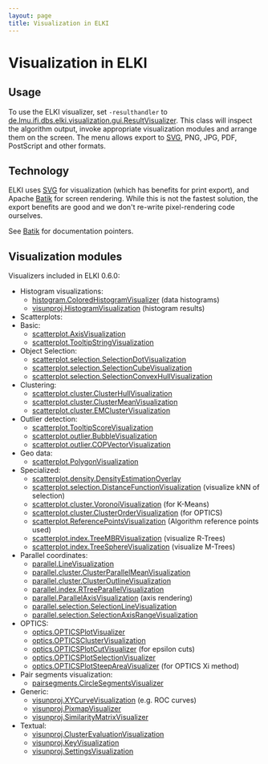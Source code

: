 ```yaml
---
layout: page
title: Visualization in ELKI
---
```



Visualization in ELKI
=====================

Usage
-----

To use the ELKI visualizer, set `-resulthandler` to [de.lmu.ifi.dbs.elki.visualization.gui.ResultVisualizer](/releases/current/doc/de/lmu/ifi/dbs/elki/visualization/gui/ResultVisualizer.html). This class will inspect the algorithm output, invoke appropriate visualization modules and arrange them on the screen. The menu allows export to [SVG](/svg), PNG, JPG, PDF, PostScript and other formats.

Technology
----------

ELKI uses [SVG](/svg) for visualization (which has benefits for print export), and Apache [Batik](/batik) for screen rendering. While this is not the fastest solution, the export benefits are good and we don't re-write pixel-rendering code ourselves.

See [Batik](/batik) for documentation pointers.

Visualization modules
---------------------

Visualizers included in ELKI 0.6.0:

 - Histogram visualizations:
   - [histogram.ColoredHistogramVisualizer](/releases/current/doc/de/lmu/ifi/dbs/elki/visualization/visualizers/histogram/ColoredHistogramVisualizer.html) (data histograms)
   - [visunproj.HistogramVisualization](/releases/current/doc/de/lmu/ifi/dbs/elki/visualization/visualizers/visunproj/HistogramVisualization.html) (histogram results)
 - Scatterplots:
 - Basic:
   - [scatterplot.AxisVisualization](/releases/current/doc/de/lmu/ifi/dbs/elki/visualization/visualizers/scatterplot/AxisVisualization.html)
   - [scatterplot.TooltipStringVisualization](/releases/current/doc/de/lmu/ifi/dbs/elki/visualization/visualizers/scatterplot/TooltipStringVisualization.html)
 - Object Selection:
   - [scatterplot.selection.SelectionDotVisualization](/releases/current/doc/de/lmu/ifi/dbs/elki/visualization/visualizers/scatterplot/selection/SelectionDotVisualization.html)
   - [scatterplot.selection.SelectionCubeVisualization](/releases/current/doc/de/lmu/ifi/dbs/elki/visualization/visualizers/scatterplot/selection/SelectionCubeVisualization.html)
   - [scatterplot.selection.SelectionConvexHullVisualization](/releases/current/doc/de/lmu/ifi/dbs/elki/visualization/visualizers/scatterplot/selection/SelectionConvexHullVisualization.html)
 - Clustering:
   - [scatterplot.cluster.ClusterHullVisualization](/releases/current/doc/de/lmu/ifi/dbs/elki/visualization/visualizers/scatterplot/cluster/ClusterHullVisualization.html)
   - [scatterplot.cluster.ClusterMeanVisualization](/releases/current/doc/de/lmu/ifi/dbs/elki/visualization/visualizers/scatterplot/cluster/ClusterMeanVisualization.html)
   - [scatterplot.cluster.EMClusterVisualization](/releases/current/doc/de/lmu/ifi/dbs/elki/visualization/visualizers/scatterplot/cluster/EMClusterVisualization.html)
 - Outlier detection:
   - [scatterplot.TooltipScoreVisualization](/releases/current/doc/de/lmu/ifi/dbs/elki/visualization/visualizers/scatterplot/TooltipScoreVisualization.html)
   - [scatterplot.outlier.BubbleVisualization](/releases/current/doc/de/lmu/ifi/dbs/elki/visualization/visualizers/scatterplot/outlier/BubbleVisualization.html)
   - [scatterplot.outlier.COPVectorVisualization](/releases/current/doc/de/lmu/ifi/dbs/elki/visualization/visualizers/scatterplot/outlier/COPVectorVisualization.html)
 - Geo data:
   - [scatterplot.PolygonVisualization](/releases/current/doc/de/lmu/ifi/dbs/elki/visualization/visualizers/scatterplot/PolygonVisualization.html)
 - Specialized:
   - [scatterplot.density.DensityEstimationOverlay](/releases/current/doc/de/lmu/ifi/dbs/elki/visualization/visualizers/scatterplot/density/DensityEstimationOverlay.html)
   - [scatterplot.selection.DistanceFunctionVisualization](/releases/current/doc/de/lmu/ifi/dbs/elki/visualization/visualizers/scatterplot/selection/DistanceFunctionVisualization.html) (visualize kNN of selection)
   - [scatterplot.cluster.VoronoiVisualization](/releases/current/doc/de/lmu/ifi/dbs/elki/visualization/visualizers/scatterplot/cluster/VoronoiVisualization.html) (for K-Means)
   - [scatterplot.cluster.ClusterOrderVisualization](/releases/current/doc/de/lmu/ifi/dbs/elki/visualization/visualizers/scatterplot/cluster/ClusterOrderVisualization.html) (for OPTICS)
   - [scatterplot.ReferencePointsVisualization](/releases/current/doc/de/lmu/ifi/dbs/elki/visualization/visualizers/scatterplot/ReferencePointsVisualization.html) (Algorithm reference points used)
   - [scatterplot.index.TreeMBRVisualization](/releases/current/doc/de/lmu/ifi/dbs/elki/visualization/visualizers/scatterplot/index/TreeMBRVisualization.html) (visualize R-Trees)
   - [scatterplot.index.TreeSphereVisualization](/releases/current/doc/de/lmu/ifi/dbs/elki/visualization/visualizers/scatterplot/index/TreeSphereVisualization.html) (visualize M-Trees)
 - Parallel coordinates:
   - [parallel.LineVisualization](/releases/current/doc/de/lmu/ifi/dbs/elki/visualization/visualizers/parallel/LineVisualization.html)
   - [parallel.cluster.ClusterParallelMeanVisualization](/releases/current/doc/de/lmu/ifi/dbs/elki/visualization/visualizers/parallel/cluster/ClusterParallelMeanVisualization.html)
   - [parallel.cluster.ClusterOutlineVisualization](/releases/current/doc/de/lmu/ifi/dbs/elki/visualization/visualizers/parallel/cluster/ClusterOutlineVisualization.html)
   - [parallel.index.RTreeParallelVisualization](/releases/current/doc/de/lmu/ifi/dbs/elki/visualization/visualizers/parallel/index/RTreeParallelVisualization.html)
   - [parallel.ParallelAxisVisualization](/releases/current/doc/de/lmu/ifi/dbs/elki/visualization/visualizers/parallel/ParallelAxisVisualization.html) (axis rendering)
   - [parallel.selection.SelectionLineVisualization](/releases/current/doc/de/lmu/ifi/dbs/elki/visualization/visualizers/parallel/selection/SelectionLineVisualization.html)
   - [parallel.selection.SelectionAxisRangeVisualization](/releases/current/doc/de/lmu/ifi/dbs/elki/visualization/visualizers/parallel/selection/SelectionAxisRangeVisualization.html)
 - OPTICS:
   - [optics.OPTICSPlotVisualizer](/releases/current/doc/de/lmu/ifi/dbs/elki/visualization/visualizers/optics/OPTICSPlotVisualizer.html)
   - [optics.OPTICSClusterVisualization](/releases/current/doc/de/lmu/ifi/dbs/elki/visualization/visualizers/optics/OPTICSClusterVisualization.html)
   - [optics.OPTICSPlotCutVisualizer](/releases/current/doc/de/lmu/ifi/dbs/elki/visualization/visualizers/optics/OPTICSPlotCutVisualizer.html) (for epsilon cuts)
   - [optics.OPTICSPlotSelectionVisualizer](/releases/current/doc/de/lmu/ifi/dbs/elki/visualization/visualizers/optics/OPTICSPlotSelectionVisualizer.html)
   - [optics.OPTICSPlotSteepAreaVisualizer](/releases/current/doc/de/lmu/ifi/dbs/elki/visualization/visualizers/optics/OPTICSPlotSteepAreaVisualizer.html) (for OPTICS Xi method)
 - Pair segments visualization:
   - [pairsegments.CircleSegmentsVisualizer](/releases/current/doc/de/lmu/ifi/dbs/elki/visualization/visualizers/pairsegments/CircleSegmentsVisualizer.html)
 - Generic:
   - [visunproj.XYCurveVisualization](/releases/current/doc/de/lmu/ifi/dbs/elki/visualization/visualizers/visunproj/XYCurveVisualization.html) (e.g. ROC curves)
   - [visunproj.PixmapVisualizer](/releases/current/doc/de/lmu/ifi/dbs/elki/visualization/visualizers/visunproj/PixmapVisualizer.html)
   - [visunproj.SimilarityMatrixVisualizer](/releases/current/doc/de/lmu/ifi/dbs/elki/visualization/visualizers/visunproj/SimilarityMatrixVisualizer.html)
 - Textual:
   - [visunproj.ClusterEvaluationVisualization](/releases/current/doc/de/lmu/ifi/dbs/elki/visualization/visualizers/visunproj/ClusterEvaluationVisualization.html)
   - [visunproj.KeyVisualization](/releases/current/doc/de/lmu/ifi/dbs/elki/visualization/visualizers/visunproj/KeyVisualization.html)
   - [visunproj.SettingsVisualization](/releases/current/doc/de/lmu/ifi/dbs/elki/visualization/visualizers/visunproj/SettingsVisualization.html)


